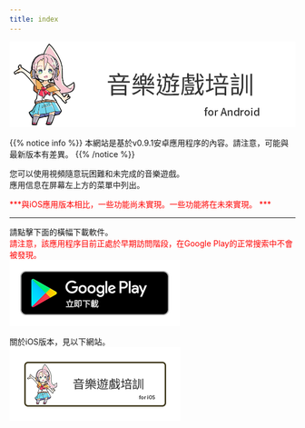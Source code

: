 ```yaml
---
title: index
---
```


![top banner](top_banner.zh-tw.png)

{{% notice info %}}
本網站是基於v0.9.1安卓應用程序的內容。請注意，可能與最新版本有差異。
{{% /notice %}}

您可以使用視頻隨意玩困難和未完成的音樂遊戲。<br>應用信息在屏幕左上方的菜單中列出。

 <span style="color: red">***與iOS應用版本相比，一些功能尚未實現。一些功能將在未來實現。 ***</span>

-------

請點擊下面的橫幅下載軟件。<br><span style="color: red">請注意，該應用程序目前正處於早期訪問階段，在Google Play的正常搜索中不會被發現。</span><br>
[![Google Play link](img_google-play-badge.zh-tw.png#imgleft)](https://play.google.com/store/apps/details?id=jp.hyoromo.VideoSwing)
<div class="clear clear_box"></div>

關於iOS版本，見以下網站。<br>
[![Site link](img_banner_ios.zh-tw.png#imgleft)](https://hyoromo.github.io/sound-game-training/zh-tw/)
<div class="clear clear_box"></div>